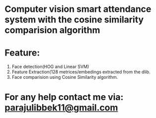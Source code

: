 # Computer vision smart attendance system with the cosine similarity comparision algorithm

# Feature:
1. Face detection(HOG and Linear SVM)
2. Feature Extraction(128 metrices/embedings extracted from the dlib.
3. Face comparision using Cosine Similarity algorithm.

# For any help contact me via: parajulibbek11@gmail.com
